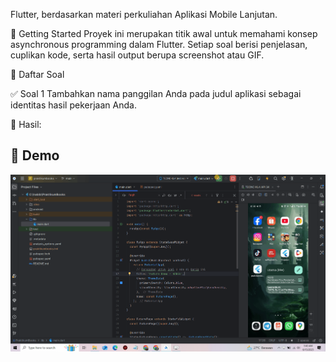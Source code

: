 Flutter, berdasarkan materi perkuliahan Aplikasi Mobile Lanjutan.

🚀 Getting Started Proyek ini merupakan titik awal untuk memahami konsep asynchronous programming dalam Flutter. Setiap soal berisi penjelasan, cuplikan kode, serta hasil output berupa screenshot atau GIF.

📝 Daftar Soal

✅ Soal 1 Tambahkan nama panggilan Anda pada judul aplikasi sebagai identitas hasil pekerjaan Anda.

📸 Hasil: 
## 🎥 Demo
![Demo](./soal1.gif)
